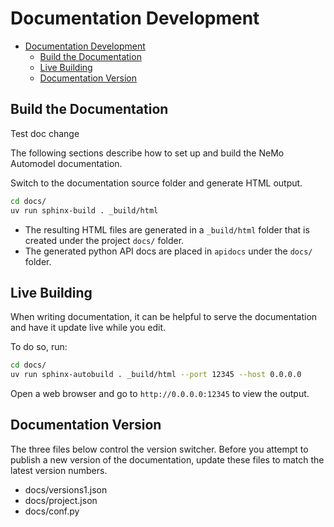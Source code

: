 # Documentation Development

- [Documentation Development](#documentation-development)
  - [Build the Documentation](#build-the-documentation)
  - [Live Building](#live-building)
  - [Documentation Version](#documentation-version)


## Build the Documentation

Test doc change

The following sections describe how to set up and build the NeMo Automodel documentation.

Switch to the documentation source folder and generate HTML output.

```sh
cd docs/
uv run sphinx-build . _build/html
```

* The resulting HTML files are generated in a `_build/html` folder that is created under the project `docs/` folder.
* The generated python API docs are placed in `apidocs` under the `docs/` folder.

## Live Building

When writing documentation, it can be helpful to serve the documentation and have it update live while you edit.

To do so, run:

```sh
cd docs/
uv run sphinx-autobuild . _build/html --port 12345 --host 0.0.0.0
```

Open a web browser and go to `http://0.0.0.0:12345` to view the output.

## Documentation Version

The three files below control the version switcher. Before you attempt to publish a new version of the documentation, update these files to match the latest version numbers.

* docs/versions1.json
* docs/project.json
* docs/conf.py
